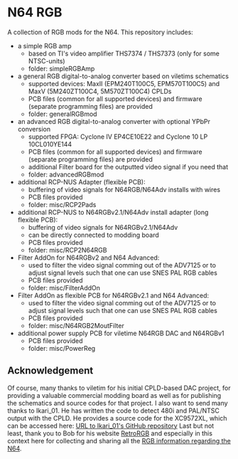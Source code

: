 # N64 RGB 

A collection of RGB mods for the N64. This repository includes:

- a simple RGB amp
  * based on TI's video amplifier THS7374 / THS7373 (only for some NTSC-units)
  * folder: simpleRGBAmp
- a general RGB digital-to-analog converter based on viletims schematics
  * supported devices: MaxII (EPM240T100C5, EPM570T100C5) and MaxV (5M240ZT100C4, 5M570ZT100C4) CPLDs
  * PCB files (common for all supported devices) and firmware (separate programming files) are provided
  * folder: generalRGBmod
- an advanced RGB digital-to-analog converter with optional YPbPr conversion
  * supported FPGA: Cyclone IV EP4CE10E22 and Cyclone 10 LP 10CL010YE144
  * PCB files (common for all supported devices) and firmware (separate programming files) are provided
  * additional Filter board for the outputted video signal if you need that
  * folder: advancedRGBmod
- additional RCP-NUS Adapter (flexible PCB):
  * buffering of video signals for N64RGB/N64Adv installs with wires
  * PCB files provided
  * folder: misc/RCP2Pads
- additional RCP-NUS to N64RGBv2.1/N64Adv install adapter (long flexible PCB):
  * buffering of video signals for N64RGBv2.1/N64Adv
  * can be directly connected to modding board
  * PCB files provided
  * folder: misc/RCP2N64RGB
- Filter AddOn for N64RGBv2 and N64 Advanced:
  * used to filter the video signal comming out of the ADV7125 or to adjust signal levels such that one can use SNES PAL RGB cables
  * PCB files provided
  * folder: misc/FilterAddOn
- Filter AddOn as flexible PCB for N64RGBv2.1 and N64 Advanced:
  * used to filter the video signal comming out of the ADV7125 or to adjust signal levels such that one can use SNES PAL RGB cables
  * PCB files provided
  * folder: misc/N64RGB2MoutFilter
- additional power supply PCB for viletime N64RGB DAC and N64RGBv1
  * PCB files provided
  * folder: misc/PowerReg


## Acknowledgement

Of course, many thanks to viletim for his initial CPLD-based DAC project, for providing a valuable commercial modding board as well as for publishing the schematics and source codes for that project.
I also want to send many thanks to Ikari_01. He has written the code to detect 480i and PAL/NTSC output with the CPLD. He provides a source code for the XC9572XL, which can be accessed here: [URL to Ikari_01's GitHub repository](https://github.com/mrehkopf/n64rgb)
Last but not least, thank you to Bob for his website [RetroRGB](http://retrorgb.com) and especially in this context here for collecting and sharing all the [RGB information regarding the N64](http://retrorgb.com/n64.html).